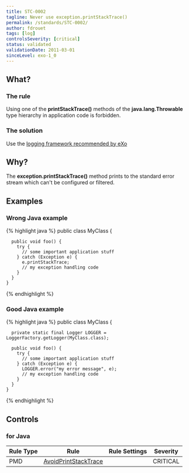 ```yaml
---
title: STC-0002
tagline: Never use exception.printStackTrace()
permalink: /standards/STC-0002/
author: fdrouet
tags: [log]
controlsSeverity: [critical]
status: validated
validationDate: 2011-03-01
sinceLevel: exo-1_0
---
```


<a name="what"></a>
## What?

### <i class="fa fa-info-circle"></i> The rule

Using one of the **printStackTrace()** methods of the **java.lang.Throwable** type hierarchy in application code is forbidden.


### <i class="fa fa-lightbulb-o"></i> The solution

Use the [logging framework recommended by eXo](/standards/STC-0009/)

<a name="why"></a>
## Why?

The **exception.printStackTrace()** method prints to the standard error stream which can't be configured or filtered.


<a name="examples"></a>
## Examples

<div class="panel panel-danger">
  <div class="panel-heading">
    <h3 class="panel-title"><i class="fa fa-thumbs-down pull-right"></i> Wrong Java example</h3>
  </div>
  <div class="panel-body">

{% highlight java %}
    public class MyClass {

      public void foo() {
        try {
          // some important application stuff
        } catch (Exception e) {
          e.printStackTrace;
          // my exception handling code
        }
      }
    }
{% endhighlight %}

  </div>
</div>


<div class="panel panel-success">
  <div class="panel-heading">
    <h3 class="panel-title"><i class="fa fa-thumbs-up pull-right"></i> Good Java example</h3>
  </div>
  <div class="panel-body">

{% highlight java %}
    public class MyClass {

      private static final Logger LOGGER = LoggerFactory.getLogger(MyClass.class);

      public void foo() {
        try {
          // some important application stuff
        } catch (Exception e) {
          LOGGER.error("my error message", e);
          // my exception handling code
        }
      }
    }
{% endhighlight %}

  </div>
</div>


<a name="controls"></a>
## <i class="fa fa-shield"></i> Controls

### for Java

<div class="table-responsive">
  <table class="table">
    <thead>
      <tr>
        <th>Rule Type</th>
        <th>Rule</th>
        <th>Rule Settings</th>
        <th>Severity</th>
      </tr>
    </thead>
    <tbody>
    <tr>
      <td>PMD</td>
      <td><a href="http://pmd.sourceforge.net/rules/logging-java.html#AvoidPrintStackTrace">AvoidPrintStackTrace</a></td>
       <td>
       </td>
       <td>CRITICAL</td>
     </tr>
   </tbody>
  </table>
</div>

